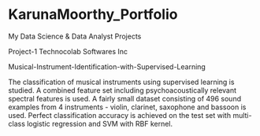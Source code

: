 # KarunaMoorthy_Portfolio
My Data Science &amp; Data Analyst Projects

Project-1 Technocolab Softwares Inc

Musical-Instrument-Identification-with-Supervised-Learning

The classification of musical instruments using supervised learning is studied. A combined feature set including psychoacoustically relevant spectral features is used. A fairly small dataset consisting of 496 sound examples from 4 instruments - violin, clarinet, saxophone and bassoon is used. Perfect classification accuracy is achieved on the test set with multi-class logistic regression and SVM with RBF kernel.
